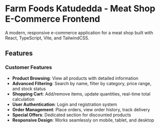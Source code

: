 #  Farm Foods Katudedda - Meat Shop E-Commerce Frontend

A modern, responsive e-commerce application for a meat shop built with React, TypeScript, Vite, and TailwindCSS.

## Features

### Customer Features
- **Product Browsing**: View all products with detailed information
- **Advanced Filtering**: Search by name, filter by category, price range, and stock status
- **Shopping Cart**: Add/remove items, update quantities, real-time total calculation
- **User Authentication**: Login and registration system
- **Order Management**: Place orders, view order history, track delivery
- **Special Offers**: Dedicated section for discounted products
- **Responsive Design**: Works seamlessly on mobile, tablet, and desktop

